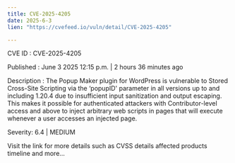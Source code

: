 ```yaml
---
title: CVE-2025-4205
date: 2025-6-3
lien: "https://cvefeed.io/vuln/detail/CVE-2025-4205"

---
```


CVE ID : CVE-2025-4205

Published :  June 3
2025
12:15 p.m. | 2 hours
36 minutes ago

Description : The Popup Maker plugin for WordPress is vulnerable to Stored Cross-Site Scripting via the ‘popupID' parameter in all versions up to
and including
1.20.4 due to insufficient input sanitization and output escaping. This makes it possible for authenticated attackers
with Contributor-level access and above
to inject arbitrary web scripts in pages that will execute whenever a user accesses an injected page.

Severity: 6.4 | MEDIUM

Visit the link for more details
such as CVSS details
affected products
timeline
and more...
